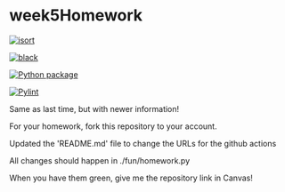 # week5Homework

[![isort](https://github.com/SandhyaDotel/week5homework/actions/workflows/isort.yml/badge.svg)](https://github.com/vcu-chfauerbach/week5homework/actions/workflows/isort.yml)



[![black](https://github.com/SandhyaDotel/week5homework/actions/workflows/pyblack.yml/badge.svg)](https://github.com/vcu-chfauerbach/week5homework/actions/workflows/pyblack.yml)



[![Python package](https://github.com/SandhyaDotel/week5homework/actions/workflows/pytest.yml/badge.svg)](https://github.com/vcu-chfauerbach/week5homework/actions/workflows/pytest.yml)



[![Pylint](https://github.com/SandhyaDotel/week5homework/actions/workflows/pylint.yml/badge.svg)](https://github.com/vcu-chfauerbach/week5homework/actions/workflows/pylint.yml)


Same as last time, but with newer information!

For your homework, fork this repository to your account.

Updated the 'README.md' file to change the URLs for the github actions

All changes should happen in ./fun/homework.py

When you have them green, give me the repository link in Canvas!

